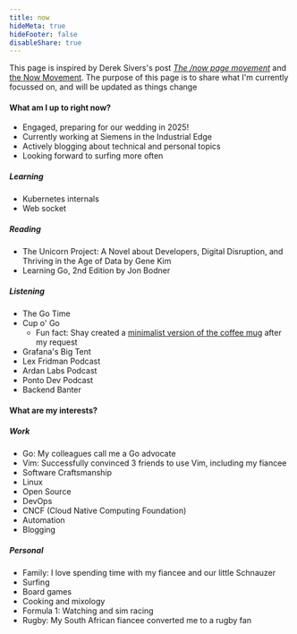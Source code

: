 ```yaml
---
title: now
hideMeta: true
hideFooter: false
disableShare: true
---
```

This page is inspired by Derek Sivers's post [_The /now page movement_](https://sivers.org/nowff) and [the Now Movement](https://nownownow.com/about). The purpose of this page is to share what I'm currently focussed on, and will be updated as things change

#### What am I up to right now?
- Engaged, preparing for our wedding in 2025!
- Currently working at Siemens in the Industrial Edge
- Actively blogging about technical and personal topics
- Looking forward to surfing more often
##### Learning
- Kubernetes internals
- Web socket
##### Reading
- The Unicorn Project: A Novel about Developers, Digital Disruption, and Thriving in the Age of Data by Gene Kim
- Learning Go, 2nd Edition by Jon Bodner 
##### Listening 
- The Go Time 
- Cup o' Go 
    - Fun fact: Shay created a [minimalist version of the coffee mug](https://www.store.cupogo.dev/product-page/cup-o-go-coffee-mug-logo-only-no-text-11oz) after my request 
- Grafana's Big Tent
- Lex Fridman Podcast
- Ardan Labs Podcast
- Ponto Dev Podcast
- Backend Banter

#### What are my interests?
##### Work
- Go: My colleagues call me a Go advocate
- Vim: Successfully convinced 3 friends to use Vim, including my fiancee
- Software Craftsmanship
- Linux
- Open Source
- DevOps
- CNCF (Cloud Native Computing Foundation)
- Automation
- Blogging
##### Personal
- Family: I love spending time with my fiancee and our little Schnauzer
- Surfing
- Board games
- Cooking and mixology
- Formula 1: Watching and sim racing
- Rugby: My South African fiancee converted me to a rugby fan


